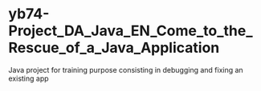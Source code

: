 # yb74-Project_DA_Java_EN_Come_to_the_Rescue_of_a_Java_Application
Java project for training purpose consisting in debugging and fixing an existing app
